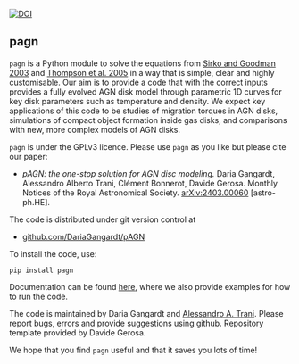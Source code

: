 [![DOI](https://zenodo.org/badge/DOI/10.5281/zenodo.10723301.svg)](https://doi.org/10.5281/zenodo.10723301)

## pagn

`pagn` is a Python module to solve the equations from [Sirko and Goodman 2003](https://academic.oup.com/mnras/article/341/2/501/1105444) and [Thompson et al. 2005](https://iopscience.iop.org/article/10.1086/431923) in a way that is simple, clear and highly customisable. Our aim is to provide a code that with the correct inputs provides a fully evolved AGN disk model through parametric 1D curves for key disk parameters such as temperature and density. We expect key applications of this code to be studies of migration torques in AGN disks, simulations of compact object formation inside gas disks, and comparisons with new, more complex models of AGN disks.

`pagn` is under the GPLv3 licence. Please use `pagn` as you like but please cite our paper:

- *pAGN: the one-stop solution for AGN disc modeling.* Daria Gangardt, Alessandro Alberto Trani, Clément Bonnerot, Davide Gerosa.
Monthly Notices of the Royal Astronomical Society. [arXiv:2403.00060](https://arxiv.org/abs/2403.00060) [astro-ph.HE].

The code is distributed under git version control at
- [github.com/DariaGangardt/pAGN](https://github.com/DariaGangardt/pAGN)

To install the code, use:
	
	pip install pagn

Documentation can be found [here](https://DariaGangardt.github.io/pAGN), where we also provide examples for how to run the code.

The code is maintained by Daria Gangardt and [Alessandro A. Trani](https://alessandrotrani.space). Please report bugs, errors and provide suggestions using github. Repository template provided by Davide Gerosa.



We hope that you find `pagn` useful and that it saves you lots of time!
